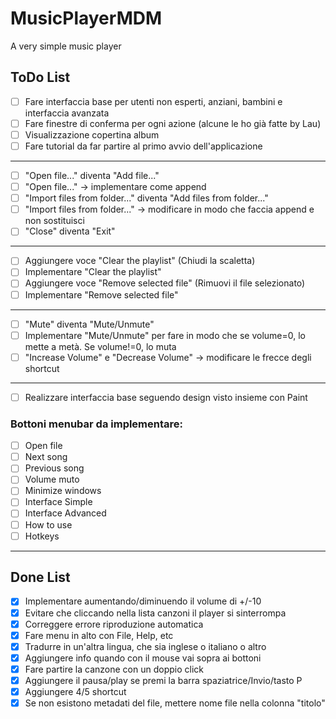 # MusicPlayerMDM
A very simple music player

## ToDo List
- [ ] Fare interfaccia base per utenti non esperti, anziani, bambini e interfaccia avanzata
- [ ] Fare finestre di conferma per ogni azione (alcune le ho già fatte by Lau)
- [ ] Visualizzazione copertina album
- [ ] Fare tutorial da far partire al primo avvio dell'applicazione
---
- [ ] "Open file..." diventa "Add file..."
- [ ] "Open file..." &rarr; implementare come append
- [ ] "Import files from folder..." diventa "Add files from folder..."
- [ ] "Import files from folder..." &rarr; modificare in modo che faccia append e non sostituisci
- [ ] "Close" diventa "Exit"
---
- [ ] Aggiungere voce "Clear the playlist" (Chiudi la scaletta)
- [ ] Implementare "Clear the playlist"
- [ ] Aggiungere voce "Remove selected file" (Rimuovi il file selezionato)
- [ ] Implementare "Remove selected file"
---
- [ ] "Mute" diventa "Mute/Unmute"
- [ ] Implementare "Mute/Unmute" per fare in modo che se volume=0, lo mette a metà. Se volume!=0, lo muta
- [ ] "Increase Volume" e "Decrease Volume" &rarr; modificare le frecce degli shortcut
---
- [ ] Realizzare interfaccia base seguendo design visto insieme con Paint

### Bottoni menubar da implementare:
- [ ] Open file
- [ ] Next song
- [ ] Previous song
- [ ] Volume muto
- [ ] Minimize windows
- [ ] Interface Simple
- [ ] Interface Advanced
- [ ] How to use
- [ ] Hotkeys
______________________________________________________

## Done List
- [X] Implementare aumentando/diminuendo il volume di +/-10
- [X] Evitare che cliccando nella lista canzoni il player si sinterrompa
- [X] Correggere errore riproduzione automatica
- [X] Fare menu in alto con File, Help, etc
- [X] Tradurre in un'altra lingua, che sia inglese o italiano o altro
- [X] Aggiungere info quando con il mouse vai sopra ai bottoni
- [X] Fare partire la canzone con un doppio click 
- [X] Aggiungere il pausa/play se premi la barra spaziatrice/Invio/tasto P
- [X] Aggiungere 4/5 shortcut
- [X] Se non esistono metadati del file, mettere nome file nella colonna "titolo"
